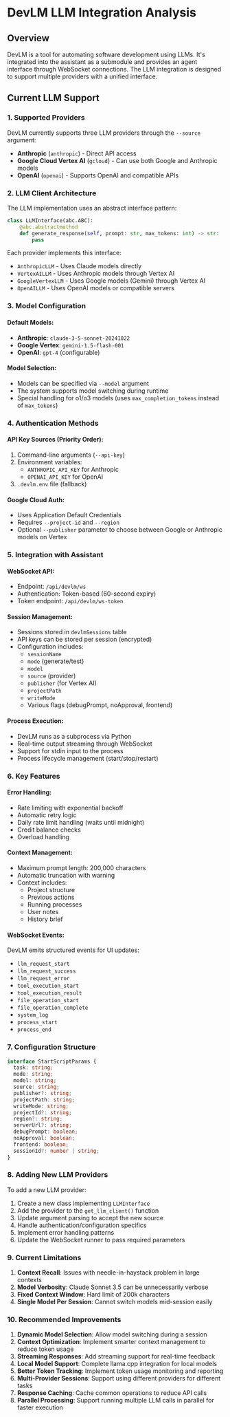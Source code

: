 # DevLM LLM Integration Analysis

## Overview

DevLM is a tool for automating software development using LLMs. It's integrated into the assistant as a submodule and provides an agent interface through WebSocket connections. The LLM integration is designed to support multiple providers with a unified interface.

## Current LLM Support

### 1. **Supported Providers**

DevLM currently supports three LLM providers through the `--source` argument:

- **Anthropic** (`anthropic`) - Direct API access
- **Google Cloud Vertex AI** (`gcloud`) - Can use both Google and Anthropic models
- **OpenAI** (`openai`) - Supports OpenAI and compatible APIs

### 2. **LLM Client Architecture**

The LLM implementation uses an abstract interface pattern:

```python
class LLMInterface(abc.ABC):
    @abc.abstractmethod
    def generate_response(self, prompt: str, max_tokens: int) -> str:
        pass
```

Each provider implements this interface:
- `AnthropicLLM` - Uses Claude models directly
- `VertexAILLM` - Uses Anthropic models through Vertex AI
- `GoogleVertexLLM` - Uses Google models (Gemini) through Vertex AI
- `OpenAILLM` - Uses OpenAI models or compatible servers

### 3. **Model Configuration**

#### Default Models:
- **Anthropic**: `claude-3-5-sonnet-20241022`
- **Google Vertex**: `gemini-1.5-flash-001`
- **OpenAI**: `gpt-4` (configurable)

#### Model Selection:
- Models can be specified via `--model` argument
- The system supports model switching during runtime
- Special handling for o1/o3 models (uses `max_completion_tokens` instead of `max_tokens`)

### 4. **Authentication Methods**

#### API Key Sources (Priority Order):
1. Command-line arguments (`--api-key`)
2. Environment variables:
   - `ANTHROPIC_API_KEY` for Anthropic
   - `OPENAI_API_KEY` for OpenAI
3. `.devlm.env` file (fallback)

#### Google Cloud Auth:
- Uses Application Default Credentials
- Requires `--project-id` and `--region`
- Optional `--publisher` parameter to choose between Google or Anthropic models on Vertex

### 5. **Integration with Assistant**

#### WebSocket API:
- Endpoint: `/api/devlm/ws`
- Authentication: Token-based (60-second expiry)
- Token endpoint: `/api/devlm/ws-token`

#### Session Management:
- Sessions stored in `devlmSessions` table
- API keys can be stored per session (encrypted)
- Configuration includes:
  - `sessionName`
  - `mode` (generate/test)
  - `model`
  - `source` (provider)
  - `publisher` (for Vertex AI)
  - `projectPath`
  - `writeMode`
  - Various flags (debugPrompt, noApproval, frontend)

#### Process Execution:
- DevLM runs as a subprocess via Python
- Real-time output streaming through WebSocket
- Support for stdin input to the process
- Process lifecycle management (start/stop/restart)

### 6. **Key Features**

#### Error Handling:
- Rate limiting with exponential backoff
- Automatic retry logic
- Daily rate limit handling (waits until midnight)
- Credit balance checks
- Overload handling

#### Context Management:
- Maximum prompt length: 200,000 characters
- Automatic truncation with warning
- Context includes:
  - Project structure
  - Previous actions
  - Running processes
  - User notes
  - History brief

#### WebSocket Events:
DevLM emits structured events for UI updates:
- `llm_request_start`
- `llm_request_success`
- `llm_request_error`
- `tool_execution_start`
- `tool_execution_result`
- `file_operation_start`
- `file_operation_complete`
- `system_log`
- `process_start`
- `process_end`

### 7. **Configuration Structure**

```typescript
interface StartScriptParams {
  task: string;
  mode: string;
  model: string;
  source: string;
  publisher?: string;
  projectPath: string;
  writeMode: string;
  projectId?: string;
  region?: string;
  serverUrl?: string;
  debugPrompt: boolean;
  noApproval: boolean;
  frontend: boolean;
  sessionId?: number | string;
}
```

### 8. **Adding New LLM Providers**

To add a new LLM provider:

1. Create a new class implementing `LLMInterface`
2. Add the provider to the `get_llm_client()` function
3. Update argument parsing to accept the new source
4. Handle authentication/configuration specifics
5. Implement error handling patterns
6. Update the WebSocket runner to pass required parameters

### 9. **Current Limitations**

1. **Context Recall**: Issues with needle-in-haystack problem in large contexts
2. **Model Verbosity**: Claude Sonnet 3.5 can be unnecessarily verbose
3. **Fixed Context Window**: Hard limit of 200k characters
4. **Single Model Per Session**: Cannot switch models mid-session easily

### 10. **Recommended Improvements**

1. **Dynamic Model Selection**: Allow model switching during a session
2. **Context Optimization**: Implement smarter context management to reduce token usage
3. **Streaming Responses**: Add streaming support for real-time feedback
4. **Local Model Support**: Complete llama.cpp integration for local models
5. **Better Token Tracking**: Implement token usage monitoring and reporting
6. **Multi-Provider Sessions**: Support using different providers for different tasks
7. **Response Caching**: Cache common operations to reduce API calls
8. **Parallel Processing**: Support running multiple LLM calls in parallel for faster execution